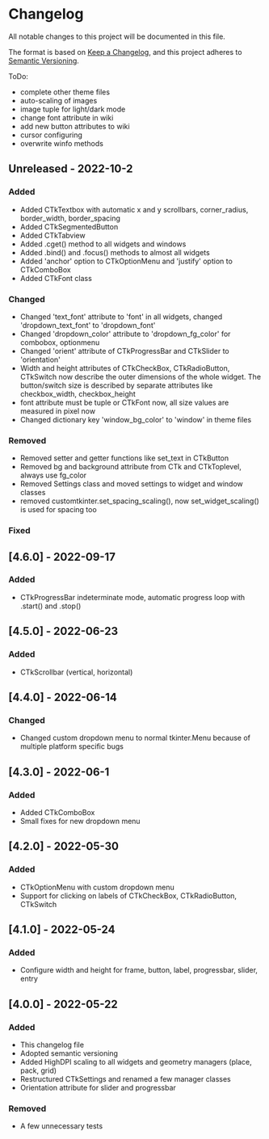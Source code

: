 # Changelog
All notable changes to this project will be documented in this file.

The format is based on [Keep a Changelog](https://keepachangelog.com/en/1.0.0/),
and this project adheres to [Semantic Versioning](https://semver.org/spec/v2.0.0.html).

ToDo:
 - complete other theme files
 - auto-scaling of images
 - image tuple for light/dark mode
 - change font attribute in wiki
 - add new button attributes to wiki
 - cursor configuring
 - overwrite winfo methods

## Unreleased - 2022-10-2
### Added
 - Added CTkTextbox with automatic x and y scrollbars, corner_radius, border_width, border_spacing
 - Added CTkSegmentedButton
 - Added CTkTabview
 - Added .cget() method to all widgets and windows
 - Added .bind() and .focus() methods to almost all widgets
 - Added 'anchor' option to CTkOptionMenu and 'justify' option to CTkComboBox
 - Added CTkFont class

### Changed
 - Changed 'text_font' attribute to 'font' in all widgets, changed 'dropdown_text_font' to 'dropdown_font'
 - Changed 'dropdown_color' attribute to 'dropdown_fg_color' for combobox, optionmenu
 - Changed 'orient' attribute of CTkProgressBar and CTkSlider to 'orientation'
 - Width and height attributes of CTkCheckBox, CTkRadioButton, CTkSwitch now describe the outer dimensions of the whole widget. The button/switch size is described by separate attributes like checkbox_width, checkbox_height
 - font attribute must be tuple or CTkFont now, all size values are measured in pixel now
 - Changed dictionary key 'window_bg_color' to 'window' in theme files

### Removed
 - Removed setter and getter functions like set_text in CTkButton
 - Removed bg and background attribute from CTk and CTkToplevel, always use fg_color
 - Removed Settings class and moved settings to widget and window classes
 - removed customtkinter.set_spacing_scaling(), now set_widget_scaling() is used for spacing too

### Fixed


## [4.6.0] - 2022-09-17
### Added
 - CTkProgressBar indeterminate mode, automatic progress loop with .start() and .stop()

## [4.5.0] - 2022-06-23
### Added
 - CTkScrollbar (vertical, horizontal)

## [4.4.0] - 2022-06-14
### Changed
 - Changed custom dropdown menu to normal tkinter.Menu because of multiple platform specific bugs

## [4.3.0] - 2022-06-1
### Added
 - Added CTkComboBox
 - Small fixes for new dropdown menu

## [4.2.0] - 2022-05-30
### Added
 - CTkOptionMenu with custom dropdown menu
 - Support for clicking on labels of CTkCheckBox, CTkRadioButton, CTkSwitch

## [4.1.0] - 2022-05-24
### Added
 - Configure width and height for frame, button, label, progressbar, slider, entry

## [4.0.0] - 2022-05-22
### Added
 - This changelog file
 - Adopted semantic versioning
 - Added HighDPI scaling to all widgets and geometry managers (place, pack, grid)
 - Restructured CTkSettings and renamed a few manager classes
 - Orientation attribute for slider and progressbar

### Removed
 - A few unnecessary tests
